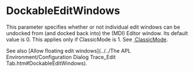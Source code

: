 # DockableEditWindows

This parameter specifies whether or not individual edit windows can be undocked from (and docked back into) the (MDI) Editor window. Its default value is 0. 
 This applies only if ClassicMode is 1.  See [ ClassicMode](./classicmode.md).

See also [Allow floating edit windows](../../The APL Environment/Configuration Dialog Trace_Edit Tab.htm#DockableEditWindows).
